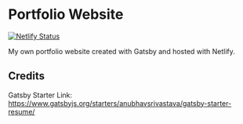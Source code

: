 # Portfolio Website

[![Netlify Status](https://api.netlify.com/api/v1/badges/f5741431-5c65-4e57-99a1-3be1024d3185/deploy-status)](https://app.netlify.com/sites/suspicious-northcutt-65b2d6/deploys)

My own portfolio website created with Gatsby and hosted with Netlify.

## Credits

Gatsby Starter Link: https://www.gatsbyjs.org/starters/anubhavsrivastava/gatsby-starter-resume/
